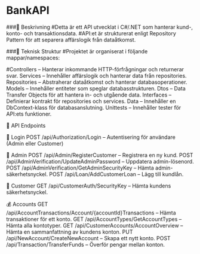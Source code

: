 # BankAPI

###📌 Beskrivning
#Detta är ett API utvecklat i C#/.NET som hanterar kund-, konto- och transaktionsdata. 
#API:et är strukturerat enligt Repository Pattern för att separera affärslogik från dataåtkomst.

###🔹 Teknisk Struktur
#Projektet är organiserat i följande mappar/namespaces:

#Controllers – Hanterar inkommande HTTP-förfrågningar och returnerar svar.
Services – Innehåller affärslogik och hanterar data från repositories.
Repositories – Abstraherar dataåtkomst och hanterar databasoperationer.
Models – Innehåller entiteter som speglar databasstrukturen.
Dtos – Data Transfer Objects för att hantera in- och utgående data.
Interfaces – Definierar kontrakt för repositories och services.
Data – Innehåller en DbContext-klass för databasanslutning.
Unittests – Innehåller tester för API:ets funktioner.

📌 API Endpoints

🔑 Login
POST /api/Authorization/Login – Autentisering för användare (Admin eller Customer)

🔧 Admin
POST /api/Admin/RegisterCustomer – Registrera en ny kund.
POST /api/AdminVerification/UpdateAdminPassword – Uppdatera admin-lösenord.
POST /api/AdminVerification/GetAdminSecurityKey – Hämta admin-säkerhetsnyckel.
POST /api/Loan/AddCustomerLoan – Lägg till kundlån.

👤 Customer
GET /api/CustomerAuth/SecurityKey – Hämta kundens säkerhetsnyckel.

💰 Accounts
GET /api/AccountTransactions/Account/{accountId}Transactions – Hämta transaktioner för ett konto.
GET /api/AccountTypes/GetAccountTypes – Hämta alla kontotyper.
GET /api/CustomerAccounts/AccountOverview – Hämta en sammanfattning av kundens konton.
PUT /api/NewAccount/CreateNewAccount – Skapa ett nytt konto.
POST /api/Transaction/TransferFunds – Överför pengar mellan konton.
